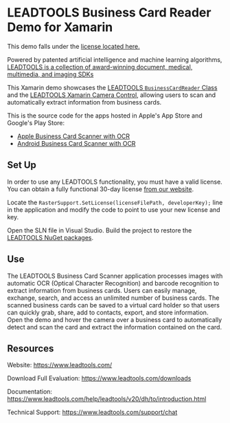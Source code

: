 # LEADTOOLS Business Card Reader Demo for Xamarin

This demo falls under the [license located here.](./LICENSE.md)

Powered by patented artificial intelligence and machine learning algorithms, [LEADTOOLS is a collection of award-winning document, medical, multimedia, and imaging SDKs](https://www.leadtools.com)

This Xamarin demo showcases the [LEADTOOLS `BusinessCardReader` Class](https://www.leadtools.com/help/leadtools/v20/dh/fco/businesscardreader--members.html) and the [LEADTOOLS Xamarin Camera Control](https://www.leadtools.com/help/leadtools/v20/mapping/xamarin-camera.html), allowing users to scan and automatically extract information from business cards.  

This is the source code for the apps hosted in Apple's App Store and Google's Play Store:

- [Apple Business Card Scanner with OCR](https://apps.apple.com/us/app/business-card-scanner-with-ocr/id1454744962)
- [Android Business Card Scanner with OCR](https://play.google.com/store/apps/details?id=com.leadtools.xamarin.bcreader)

## Set Up

In order to use any LEADTOOLS functionality, you must have a valid license. You can obtain a fully functional 30-day license [from our website](https://www.leadtools.com/downloads).

Locate the `RasterSupport.SetLicense(licenseFilePath, developerKey);` line in the application and modify the code to point to use your new license and key.

Open the SLN file in Visual Studio. Build the project to restore the [LEADTOOLS NuGet packages](https://www.leadtools.com/downloads/nuget).

## Use

The LEADTOOLS Business Card Scanner application processes images with automatic OCR (Optical Character Recognition) and barcode recognition to extract information from business cards. Users can easily manage, exchange, search, and access an unlimited number of business cards. The scanned business cards can be saved to a virtual card holder so that users can quickly grab, share, add to contacts, export, and store information. Open the demo and hover the camera over a business card to automatically detect and scan the card and extract the information contained on the card.

## Resources

Website: <https://www.leadtools.com/>

Download Full Evaluation: <https://www.leadtools.com/downloads>

Documentation: <https://www.leadtools.com/help/leadtools/v20/dh/to/introduction.html>

Technical Support: <https://www.leadtools.com/support/chat>

[nuget-profile]: https://www.nuget.org/profiles/LEADTOOLS
